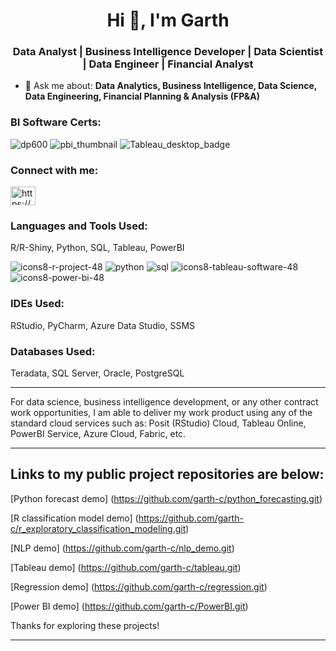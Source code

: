 <h1 align="center">Hi 👋, I'm Garth</h1>
<h3 align="center">Data Analyst | Business Intelligence Developer | Data Scientist | Data Engineer | Financial Analyst </h3>


- 💬 Ask me about: **Data Analytics, Business Intelligence, Data Science, Data Engineering, Financial Planning & Analysis (FP&A)**
<h3 align="left">BI Software Certs:</h3>

![dp600](https://github.com/user-attachments/assets/da1be1aa-ffe3-43fb-99a4-308c1dd657a3)
![pbi_thumbnail](https://github.com/user-attachments/assets/f4579228-0029-451a-b469-2f0123682ec8) ![Tableau_desktop_badge](https://github.com/user-attachments/assets/ceaf66cb-e276-45b9-9ea7-2b1a9aaeef59)





<h3 align="left">Connect with me:</h3>
<p align="left">
<a href="https://linkedin.com/in/https://www.linkedin.com/in/garthcumpston" target="blank"><img align="center" src="https://raw.githubusercontent.com/rahuldkjain/github-profile-readme-generator/master/src/images/icons/Social/linked-in-alt.svg" alt="https://www.linkedin.com/in/garthcumpston" height="30" width="40" /></a>
</p>

<h3 align="left">Languages and Tools Used:</h3>
R/R-Shiny, Python, SQL, Tableau, PowerBI


![icons8-r-project-48](https://github.com/garth-c/garth-c/assets/138831938/a4dcbeee-6125-4292-890f-3fe6a2675ddb)
![python](https://github.com/garth-c/garth-c/assets/138831938/01b4701d-ceb3-48cf-b424-0eda05082fc8)
![sql](https://github.com/garth-c/garth-c/assets/138831938/fc8d573c-0f44-4bfc-94d5-09e99970eb52)
![icons8-tableau-software-48](https://github.com/garth-c/garth-c/assets/138831938/1df6b26d-c670-4f4a-9237-530ffacb409f)
![icons8-power-bi-48](https://github.com/garth-c/garth-c/assets/138831938/7871d1f9-4b05-46f3-b56d-944afe1be7fd)


<h3 align="left">IDEs Used:</h3>
RStudio, PyCharm, Azure Data Studio, SSMS

<h3 align="left">Databases Used:</h3>
Teradata, SQL Server, Oracle, PostgreSQL

-------------------------------------------------------------------------

For data science, business intelligence development, or any other contract work opportunities, I am able to deliver my work product using any of the standard cloud services such as: Posit (RStudio) Cloud, Tableau Online, PowerBI Service, Azure Cloud, Fabric, etc.

---------------------------------------------------------------------------------

## Links to my public project repositories are below:

[Python forecast demo] (https://github.com/garth-c/python_forecasting.git)

[R classification model demo] (https://github.com/garth-c/r_exploratory_classification_modeling.git)

[NLP demo] (https://github.com/garth-c/nlp_demo.git)

[Tableau demo] (https://github.com/garth-c/tableau.git)

[Regression demo] (https://github.com/garth-c/regression.git)

[Power BI demo] (https://github.com/garth-c/PowerBI.git)


Thanks for exploring these projects!

---------------------------------------------------------------------------------

